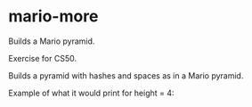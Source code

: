 # mario-more
Builds a Mario pyramid.

Exercise for CS50.

Builds a pyramid with hashes and spaces as in a Mario pyramid.

Example of what it would print for height = 4:

   # #
  ## ##
 ### ###
#### ####
